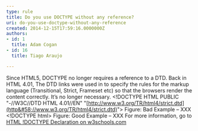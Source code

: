```yaml
---
type: rule
title: Do you use DOCTYPE without any reference?
uri: do-you-use-doctype-without-any-reference
created: 2014-12-15T17:59:16.0000000Z
authors:
- id: 1
  title: Adam Cogan
- id: 16
  title: Tiago Araujo

---
```


Since HTML5, DOCTYPE no longer requires a reference to a DTD. Back in HTML 4.01, The DTD links were used in to specify the rules for the markup language (Transitional, Strict, Frameset etc) so that the browsers render the content correctly. It’s no longer necessary.   ​ 
&lt;!DOCTYPE HTML PUBLIC "-//W3C//DTD HTML 4.01//EN" "[http://www.w3.org/TR/html4/strict.dtd](http&#58;//www.w3.org/TR/html4/strict.dtd)"&gt;
Figure: Bad Example – XXX
&lt;!DOCTYPE html&gt;
Figure: Good Example – XXX
For more information, go to <br>      [HTML !DOCTYPE Declaration on w3schools.com](http&#58;//www.w3schools.com/tags/tag_doctype.asp)​​

